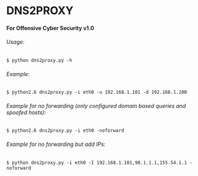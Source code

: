 # DNS2PROXY
#### For Offensive Cyber Security v1.0

###### Usage:
````
$ python dns2proxy.py -h
````

###### Example:
````
$ python2.6 dns2proxy.py -i eth0 -u 192.168.1.101 -d 192.168.1.200
````

###### Example for no forwarding (only configured domain based queries and spoofed hosts):
````
$ python2.6 dns2proxy.py -i eth0 -noforward
````

###### Example for no forwarding but add IPs:
````
$ python dns2proxy.py -i eth0 -I 192.168.1.101,90.1.1.1,155.54.1.1 -noforward
````
